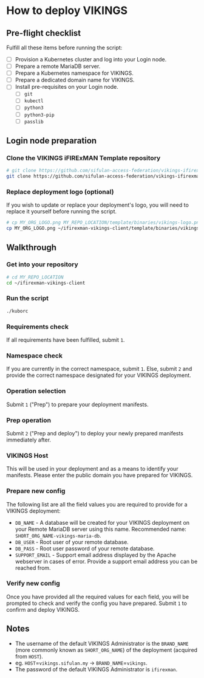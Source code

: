 # How to deploy VIKINGS

## Pre-flight checklist
Fulfill all these items before running the script:
- [ ] Provision a Kubernetes cluster and log into your Login node.
- [ ] Prepare a remote MariaDB server.
- [ ] Prepare a Kubernetes namespace for VIKINGS.
- [ ] Prepare a dedicated domain name for VIKINGS.
- [ ] Install pre-requisites on your Login node.
  - [ ] `git`
  - [ ] `kubectl`
  - [ ] `python3`
  - [ ] `python3-pip`
  - [ ] `passlib`

## Login node preparation

### Clone the VIKINGS iFIRExMAN Template repository
```sh
# git clone https://github.com/sifulan-access-federation/vikings-ifirexman-template.git MY_REPO_NAME
git clone https://github.com/sifulan-access-federation/vikings-ifirexman-template.git ifirexman-vikings-client
```

### Replace deployment logo (optional)
If you wish to update or replace your deployment's logo, you will need to replace it yourself before running the script.
```sh
# cp MY_ORG_LOGO.png MY_REPO_LOCATION/template/binaries/vikings-logo.png
cp MY_ORG_LOGO.png ~/ifirexman-vikings-client/template/binaries/vikings-logo.png
```

## Walkthrough

### Get into your repository
```sh
# cd MY_REPO_LOCATION
cd ~/ifirexman-vikings-client
```

### Run the script
```sh
./kuborc
```

### Requirements check
If all requirements have been fulfilled, submit `1`.

### Namespace check
If you are currently in the correct namespace, submit `1`. Else, submit `2` and provide the correct namespace designated for your VIKINGS deployment.

### Operation selection
Submit `1` ("Prep") to prepare your deployment manifests.

### Prep operation
Submit `2` ("Prep and deploy") to deploy your newly prepared manifests immediately after.

### VIKINGS Host
This will be used in your deployment and as a means to identify your manifests. Please enter the public domain you have prepared for VIKINGS.

### Prepare new config
The following list are all the field values you are required to provide for a VIKINGS deployment:
- `DB_NAME` - A database will be created for your VIKINGS deployment on your Remote MariaDB server using this name. Recommended name: `SHORT_ORG_NAME-vikings-maria-db`.
- `DB_USER` - Root user of your remote database.
- `DB_PASS` - Root user password of your remote database.
- `SUPPORT_EMAIL` - Support email address displayed by the Apache webserver in cases of error. Provide a support email address you can be reached from.

### Verify new config
Once you have provided all the required values for each field, you will be prompted to check and verify the config you have prepared. Submit `1` to confirm and deploy VIKINGS.

## Notes
- The username of the default VIKINGS Administrator is the `BRAND_NAME` (more commonly known as `SHORT_ORG_NAME`) of the deployment (acquired from `HOST`).
- eg. `HOST`=`vikings.sifulan.my` -> `BRAND_NAME`=`vikings`.
- The password of the default VIKINGS Administrator is `ifirexman`.